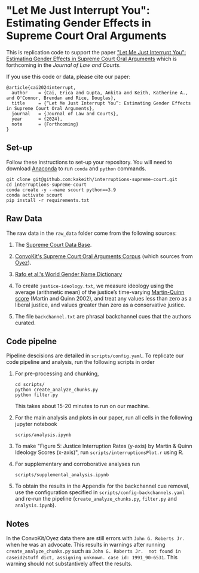 # "Let Me Just Interrupt You": Estimating Gender Effects in Supreme Court Oral Arguments

This is replication code to support the paper ["Let Me Just Interrupt You": Estimating Gender Effects in Supreme Court Oral Arguments]() which is forthcoming in the *Journal of Law and Courts.* 

If you use this code or data, please cite our paper: 

```
@article{cai2024interrupt,
  author    = {Cai, Erica and Gupta, Ankita and Keith, Katherine A., and O'Connor, Brendan and Rice, Douglas},
  title     = {“Let Me Just Interrupt You”: Estimating Gender Effects in Supreme Court Oral Arguments},
  journal   = {Journal of Law and Courts},
  year      = {2024},
  note      = {Forthcoming}
}
```

## Set-up 

Follow these instructions to set-up your repository. You will need to download [Anaconda](https://www.anaconda.com/) to run `conda` and `python` commands. 

```
git clone git@github.com:kakeith/interruptions-supreme-court.git
cd interruptions-supreme-court
conda create -y --name scourt python==3.9
conda activate scourt
pip install -r requirements.txt
```
## Raw Data 

The raw data in the `raw_data` folder come from the following sources: 

1. The [Supreme Court Data Base](http://scdb.wustl.edu/). 

2. [ConvoKit's Supreme Court Oral Arguments Corpus](https://convokit.cornell.edu/documentation/supreme.html) (which sources from [Oyez](https://www.oyez.org/)). 

3. [Rafo et al.'s World Gender Name Dictionary](https://dataverse.harvard.edu/dataset.xhtml?persistentId=doi:10.7910/DVN/YPRQH8# )


4. To create `justice-ideology.txt`, we measure ideology using the average (arithmetic mean) of the justice’s time-varying [Martin-Quinn score](http://mqscores.wustl.edu/) (Martin and Quinn 2002), and treat any values less than zero as a liberal justice, and values greater than zero as a conservative justice.

5. The file `backchannel.txt` are phrasal backchannel cues that the authors curated. 

## Code pipelne 

Pipeline descisions are detailed in `scripts/config.yaml`. To replicate our code pipeline and analysis, run the following scripts in order 

1. For pre-processing and chunking, 

	```
	cd scripts/ 
	python create_analyze_chunks.py
	python filter.py 
	```

	This takes about 15-20 minutes to run on our machine. 

2. For the main analysis and plots in our paper, run all cells in the following jupyter notebook  

	```
	scrips/analysis.ipynb
	```
	
3. To make "Figure 5: Justice Interruption Rates (y-axis) by Martin & Quinn Ideology Scores (x-axis)", run `scripts/interruptionsPlot.r` using R. 

4. For supplementary and corroborative analyses run 

	```
	scripts/supplemental_analysis.ipynb
	```

5. To obtain the results in the Appendix for the backchannel cue removal, use the configuration specified in `scripts/config-backchannels.yaml` and re-run the pipeline (`create_analyze_chunks.py`, `filter.py` and `analysis.ipynb`). 


## Notes

In the ConvoKit/Oyez data there are still errors with `John G. Roberts Jr.` when he was an advocate. This results in warnings after running `create_analyze_chunks.py` such as  `John G. Roberts Jr.  not found in caseid2stuff dict, assigning unknown. case id: 1991_90-6531`. This warning should not substantively affect the results. 



